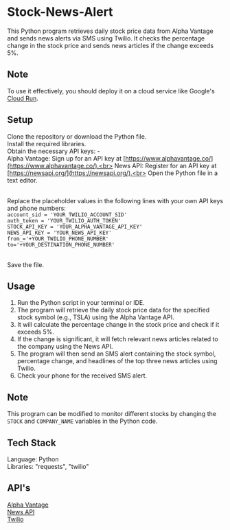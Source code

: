 # Stock-News-Alert
This Python program retrieves daily stock price data from Alpha Vantage and sends news alerts via SMS using Twilio. It checks the percentage change in the stock price and sends news articles if the change exceeds 5%.

## Note
To use it effectively, you should deploy it on a cloud service like Google's <a href="https://cloud.google.com/run/?userloc_9303169-network_g">Cloud Run</a>.

## Setup
Clone the repository or download the Python file.<br>
Install the required libraries.<br>
Obtain the necessary API keys: -<br>
Alpha Vantage: Sign up for an API key at [https://www.alphavantage.co/](https://www.alphavantage.co/).<br>
News API: Register for an API key at [https://newsapi.org/](https://newsapi.org/).<br>
Open the Python file in a text editor.<br><br>

Replace the placeholder values in the following lines with your own API keys and phone numbers:<br>
`account_sid = 'YOUR_TWILIO_ACCOUNT_SID'`<br>
`auth_token = 'YOUR_TWILIO_AUTH_TOKEN'`<br>
`STOCK_API_KEY = 'YOUR_ALPHA_VANTAGE_API_KEY'`<br>
`NEWS_API_KEY = 'YOUR_NEWS_API_KEY'`<br>
`from_='+YOUR_TWILIO_PHONE_NUMBER'`<br>
`to='+YOUR_DESTINATION_PHONE_NUMBER'`<br><br>

Save the file.

## Usage
1. Run the Python script in your terminal or IDE.
2. The program will retrieve the daily stock price data for the specified stock symbol (e.g., TSLA) using the Alpha Vantage API.
3. It will calculate the percentage change in the stock price and check if it exceeds 5%.
4. If the change is significant, it will fetch relevant news articles related to the company using the News API.
5. The program will then send an SMS alert containing the stock symbol, percentage change, and headlines of the top three news articles using Twilio.
6. Check your phone for the received SMS alert.

## Note
This program can be modified to monitor different stocks by changing the `STOCK` and `COMPANY_NAME` variables in the Python code.

## Tech Stack
Language: Python<br>
Libraries: "requests", "twilio"

## API's
<a href="https://www.alphavantage.co/">Alpha Vantage</a><br>
<a href="https://newsapi.org/">News API</a><br>
<a href="https://www.twilio.com/docs/sms">Twilio</a><br>

